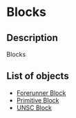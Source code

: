 # Blocks

## Description

Blocks

## List of objects

* [Forerunner Block](forerunner-block.md)
* [Primitive Block](primitive-block.md)
* [UNSC Block](unsc-block.md)
